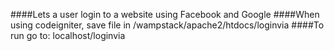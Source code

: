 ####Lets a user login to a website using Facebook and Google
####When using codeigniter, save file in /wampstack/apache2/htdocs/loginvia
####To run go to: localhost/loginvia
